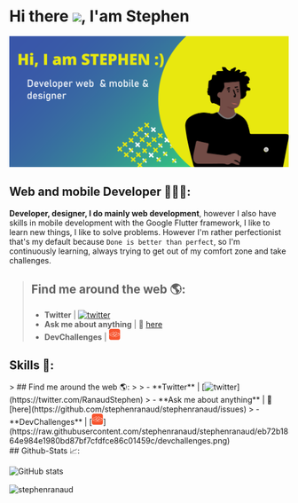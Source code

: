 # Hi there <img src="https://raw.githubusercontent.com/MartinHeinz/MartinHeinz/master/wave.gif" width="50px">,  I'am Stephen

![Développeur Web et mobile](https://github.com/stephenranaud/stephenranaud/blob/main/banner-github.png?raw=true)

## Web and mobile Developer 👨🏽‍💻:

**Developer, designer, I do mainly web development**, however I also have skills in mobile development with the Google Flutter framework, I like to learn new things, I like to solve problems. However I'm rather perfectionist that's my default because ``Done is better than perfect``, so I'm continuously learning, always trying to get out of my comfort zone and take challenges.

> ## Find me around the web 🌎:
> 
> - **Twitter** | [<img src='https://cdn.jsdelivr.net/npm/simple-icons@3.0.1/icons/twitter.svg' alt='twitter' height='20'>](https://twitter.com/RanaudStephen)  
> - **Ask me about anything** | 💬 [here](https://github.com/stephenranaud/stephenranaud/issues)
> - **DevChallenges** | [<img alt='devchallenges' height='20' src='https://raw.githubusercontent.com/stephenranaud/stephenranaud/eb72b1864e984e1980bd87bf7cfdfce86c01459c/devchallenges.png'>](https://raw.githubusercontent.com/stephenranaud/stephenranaud/eb72b1864e984e1980bd87bf7cfdfce86c01459c/devchallenges.png)

## Skills 🔨:

<div>
  > ## Find me around the web 🌎:
> 
> - **Twitter** | [<img src='https://cdn.jsdelivr.net/npm/simple-icons@3.0.1/icons/twitter.svg' alt='twitter' height='20'>](https://twitter.com/RanaudStephen)  
> - **Ask me about anything** | 💬 [here](https://github.com/stephenranaud/stephenranaud/issues)
> - **DevChallenges** | [<img alt='devchallenges' height='20' src='https://raw.githubusercontent.com/stephenranaud/stephenranaud/eb72b1864e984e1980bd87bf7cfdfce86c01459c/devchallenges.png'>](https://raw.githubusercontent.com/stephenranaud/stephenranaud/eb72b1864e984e1980bd87bf7cfdfce86c01459c/devchallenges.png)
 
</div>
## Github-Stats 📈:

![GitHub stats](https://github-readme-stats.vercel.app/api?username=stephenranaud&show_icons=true)
<div><img align="center" src="https://github-readme-stats.vercel.app/api/top-langs?username=stephenranaud&show_icons=true&locale=en&layout=compact" alt="stephenranaud"/></div>
